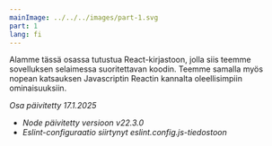```yaml
---
mainImage: ../../../images/part-1.svg
part: 1
lang: fi
---
```


<div class="intro">

Alamme tässä osassa tutustua React-kirjastoon, jolla siis teemme sovelluksen selaimessa suoritettavan koodin. Teemme samalla myös nopean katsauksen Javascriptin Reactin kannalta oleellisimpiin ominaisuuksiin.

<i>Osa päivitetty 17.1.2025</i>
- <i>Node päivitetty versioon v22.3.0</i>
- <i>Eslint-configuraatio siirtynyt eslint.config.js-tiedostoon</i>

</div>
